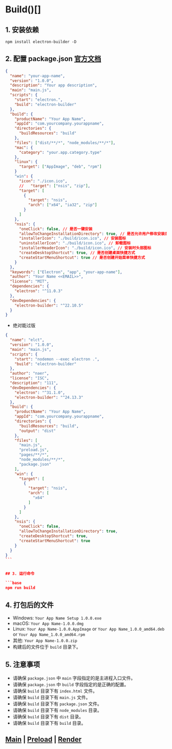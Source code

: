 # Build()[]

## 1. 安装依赖

```base
npm install electron-builder -D
```

## 2. 配置 package.json [官方文档](https://www.electron.build/configuration/configuration)

```json
{
  "name": "your-app-name",
  "version": "1.0.0",
  "description": "Your app description",
  "main": "main.js",
  "scripts": {
    "start": "electron.",
    "build": "electron-builder"
  },
  "build": {
    "productName": "Your App Name",
    "appId": "com.yourcompany.yourappname",
    "directories": {
      "buildResources": "build"
    },
    "files": ["dist/**/*", "node_modules/**/*"],
    "mac": {
      "category": "your.app.category.type"
    },
    "linux": {
      "target": ["AppImage", "deb", "rpm"]
    }
    "win": {
      "icon": "./icon.ico",
      //   "target": ["nsis", "zip"],
      "target": [
        {
          "target": "nsis",
          "arch": ["x64", "ia32", "zip"]
        }
      ]
    },
    "nsis": {
      "oneClick": false, // 是否一键安装
      "allowToChangeInstallationDirectory": true, // 是否允许用户修改安装目录
      "installerIcon": "./build/icon.ico", // 安装图标
      "uninstallerIcon": "./build/icon.ico", // 卸载图标
      "installerHeaderIcon": "./build/icon.ico", // 安装时头部图标
      "createDesktopShortcut": true, // 是否创建桌面快捷方式
      "createStartMenuShortcut": true // 是否创建开始菜单快捷方式
    }
  },
  "keywords": ["Electron", "app", "your-app-name"],
  "author": "Your Name <<EMAIL>>",
  "license": "MIT",
  "dependencies": {
    "electron": "^11.0.3"
  },
  "devDependencies": {
    "electron-builder": "^22.10.5"
  }
}
```

- 绝对能过版

````json
{
  "name": "elct",
  "version": "1.0.0",
  "main": "main.js",
  "scripts": {
    "start": "nodemon --exec electron .",
    "build": "electron-builder"
  },
  "author": "naer",
  "license": "ISC",
  "description": "111",
  "devDependencies": {
    "electron": "^31.1.0",
    "electron-builder": "^24.13.3"
  },
  "build": {
    "productName": "Your App Name",
    "appId": "com.yourcompany.yourappname",
    "directories": {
      "buildResources": "build",
      "output": "dist"
    },
    "files": [
      "main.js",
      "preload.js",
      "pages/**/*",
      "node_modules/**/*",
      "package.json"
    ],
    "win": {
      "target": [
        {
          "target": "nsis",
          "arch": [
            "x64"
          ]
        }
      ]
    },
    "nsis": {
      "oneClick": false,
      "allowToChangeInstallationDirectory": true,
      "createDesktopShortcut": true,
      "createStartMenuShortcut": true
    }
  }
}
```


## 3. 运行命令

```base
npm run build
````

## 4. 打包后的文件

- Windows: `Your App Name Setup 1.0.0.exe`
- macOS: `Your App Name-1.0.0.dmg`
- Linux: `Your App Name-1.0.0.AppImage` or `Your App Name_1.0.0_amd64.deb` or `Your App Name_1.0.0_amd64.rpm`
- 其他: `Your App Name-1.0.0.zip`
- 构建后的文件位于 `build` 目录下。

## 5. 注意事项

- 请确保 `package.json` 中 `main` 字段指定的是主进程入口文件。
- 请确保 `package.json` 中 `build` 字段指定的是正确的配置。
- 请确保 `build` 目录下有 `index.html` 文件。
- 请确保 `build` 目录下有 `main.js` 文件。
- 请确保 `build` 目录下有 `package.json` 文件。
- 请确保 `build` 目录下有 `node_modules` 目录。
- 请确保 `build` 目录下有 `dist` 目录。
- 请确保 `build` 目录下有 `build` 目录。

## [Main](main.md) | [Preload](Preload.md) | [Render](Render.md)
